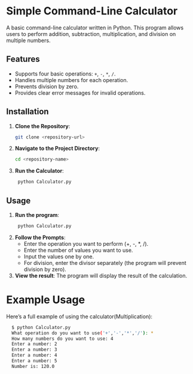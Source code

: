 # Simple Command-Line Calculator

A basic command-line calculator written in Python. This program allows users to perform addition, subtraction, multiplication, and division on multiple numbers.

## Features
- Supports four basic operations: `+`, `-`, `*`, `/`.
- Handles multiple numbers for each operation.
- Prevents division by zero.
- Provides clear error messages for invalid operations.

## Installation

1. **Clone the Repository**:
   ```bash
   git clone <repository-url>
2. **Navigate to the Project Directory**:
    ```bash
    cd <repository-name>
4.  **Run the Calculator**:
    ```bash
     python Calculator.py

## Usage

1. **Run the program**:
    ```bash
     python Calculator.py
3. **Follow the Prompts**:
    * Enter the operation you want to perform (+, -, *, /).
    * Enter the number of values you want to use.
    * Input the values one by one.
    * For division, enter the divisor separately (the program will prevent division by zero).
4. **View the result**:
    The program will display the result of the calculation.

# Example Usage

Here’s a full example of using the calculator(Multiplication):
```bash
  $ python Calculator.py
  What operation do you want to use('+','-','*','/'): *
  How many numbers do you want to use: 4
  Enter a number: 2
  Enter a number: 3
  Enter a number: 4
  Enter a number: 5
  Number is: 120.0


